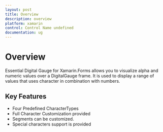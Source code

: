 ```yaml
---
layout: post
title: Overview
description: overview	
platform: xamarin
control: Control Name undefined
documentation: ug
---
```


# Overview	

Essential Digital Gauge for Xamarin.Forms allows you to visualize alpha and numeric values over a DigitalGauge frame. It is used to display a range of values that uses character in combination with numbers.

## Key Features

* Four Predefined CharacterTypes
* Full Character Customization provided
* Segments can be customized.
* Special characters support is provided
